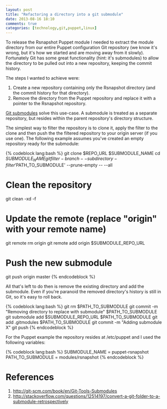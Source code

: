 ```yaml
---
layout: post
title: "Refactoring a directory into a git submodule"
date: 2013-08-16 18:10
comments: true
categories: [technology,git,puppet,linux]
---
```

To release the Rsnapshot Puppet module I needed to extract the module directory from our entire Puppet configuration Git repository (we know it's wrong, but it's how we started and are moving away from it slowly). Fortunately Git has some great functionality (hint: it's submodules) to allow the directory to be pulled out into a new repository, keeping the commit history. 

The steps I wanted to achieve were:

1. Create a new repository containing only the Rsnapshot directory (and the commit history for that directory).
2. Remove the directory from the Puppet repository and replace it with a pointer to the Rsnapshot repository.

[Git submodules](http://git-scm.com/book/en/Git-Tools-Submodules) solve this use-case. A submodule is treated as a separate repository, but resides within the parent repository's directory structure. 

<!-- more -->

The simplest way to filter the repository is to clone it, apply the filter to the clone and then push the the filtered repository to your origin server (if you use one). The following example assumes you've created an empty repository ready for the submodule:

{% codeblock lang:bash %}
git clone $REPO_URL $SUBMODULE_NAME
cd $SUBMODULE_NAME
git filter-branch --subdirectory-filter '$PATH_TO_SUBMODULE' --prune-empty -- --all

# Clean the repository
git clean -xd -f

# Update the remote (replace "origin" with your remote name)
git remote rm origin
git remote add origin $SUBMODULE_REPO_URL

# Push the new submodule
git push origin master
{% endcodeblock %}

All that's left to do then is remove the existing directory and add the submodule. Even if you're paranoid the removed directory's history is still in Git, so it's easy to roll back.

{% codeblock lang:bash %}
git rm $PATH_TO_SUBMODULE
git commit -m "Removing directory to replace with submodule" $PATH_TO_SUBMODULE
git submodule add $SUBMODULE_REPO_URL $PATH_TO_SUBMODULE
git add .gitmodules $PATH_TO_SUBMODULE
git commit -m "Adding submodule X"
git push
{% endcodeblock %}

For the Puppet example the repository resides at /etc/puppet and I used the following variables:

{% codeblock lang:bash %}
SUBMODULE_NAME = puppet-rsnapshot
PATH_TO_SUBMODULE = modules/rsnapshot
{% endcodeblock %}


# References

1. http://git-scm.com/book/en/Git-Tools-Submodules
2.  http://stackoverflow.com/questions/12514197/convert-a-git-folder-to-a-submodule-retrospectively